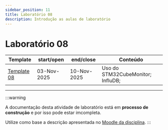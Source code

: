 ```yaml
---
sidebar_position: 11
title: Laboratório 08
description: Introdução as aulas de laboratório
---
```


# Laboratório 08

| Template                                               | start/open  | end/close   | Conteúdo                          |
| ------------------------------------------------------ | ----------- | ----------- | --------------------------------- |
| [Template 08](https://github.com/ELT73A-LAB-TPL/LAB08) | 03-Nov-2025 | 10-Nov-2025 | Uso do STM32CubeMonitor; InfluDB; |

---

:::warning

A documentação desta atividade de laboratório está em **processo de construção** e por isso pode estar imcompleta.

Utilize como base a descrição apresentada no [Moodle da disciplina](https://moodle.utfpr.edu.br/course/view.php?id=29540).
:::
